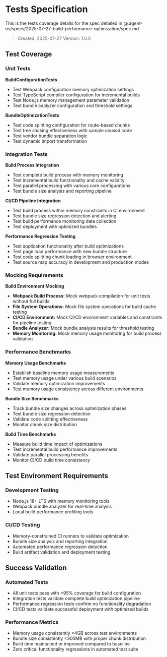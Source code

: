 # Tests Specification

This is the tests coverage details for the spec detailed in @.agent-os/specs/2025-07-27-build-performance-optimization/spec.md

> Created: 2025-07-27
> Version: 1.0.0

## Test Coverage

### Unit Tests

**BuildConfigurationTests**

- Test Webpack configuration memory optimization settings
- Test TypeScript compiler configuration for incremental builds
- Test Node.js memory management parameter validation
- Test bundle analyzer configuration and threshold settings

**BundleOptimizationTests**

- Test code splitting configuration for route-based chunks
- Test tree shaking effectiveness with sample unused code
- Test vendor bundle separation logic
- Test dynamic import transformation

### Integration Tests

**Build Process Integration**

- Test complete build process with memory monitoring
- Test incremental build functionality and cache validity
- Test parallel processing with various core configurations
- Test bundle size analysis and reporting pipeline

**CI/CD Pipeline Integration**

- Test build process within memory constraints in CI environment
- Test bundle size regression detection and alerting
- Test build performance monitoring data collection
- Test deployment with optimized bundles

**Performance Regression Testing**

- Test application functionality after build optimizations
- Test page load performance with new bundle structure
- Test code splitting chunk loading in browser environment
- Test source map accuracy in development and production modes

### Mocking Requirements

**Build Environment Mocking**

- **Webpack Build Process:** Mock webpack compilation for unit tests without full builds
- **File System Operations:** Mock file system operations for build cache testing
- **CI/CD Environment:** Mock CI/CD environment variables and constraints for pipeline testing
- **Bundle Analyzer:** Mock bundle analysis results for threshold testing
- **Memory Monitoring:** Mock memory usage monitoring for build process validation

### Performance Benchmarks

**Memory Usage Benchmarks**

- Establish baseline memory usage measurements
- Test memory usage under various build scenarios
- Validate memory optimization improvements
- Test memory usage consistency across different environments

**Bundle Size Benchmarks**

- Track bundle size changes across optimization phases
- Test bundle size regression detection
- Validate code splitting effectiveness
- Monitor chunk size distribution

**Build Time Benchmarks**

- Measure build time impact of optimizations
- Test incremental build performance improvements
- Validate parallel processing benefits
- Monitor CI/CD build time consistency

## Test Environment Requirements

### Development Testing

- Node.js 18+ LTS with memory monitoring tools
- Webpack bundle analyzer for real-time analysis
- Local build performance profiling tools

### CI/CD Testing

- Memory-constrained CI runners to validate optimization
- Bundle size analysis and reporting integration
- Automated performance regression detection
- Build artifact validation and deployment testing

## Success Validation

### Automated Tests

- All unit tests pass with >95% coverage for build configuration
- Integration tests validate complete build optimization pipeline
- Performance regression tests confirm no functionality degradation
- CI/CD tests validate successful deployment with optimized builds

### Performance Metrics

- Memory usage consistently <4GB across test environments
- Bundle size consistently <300MB with proper chunk distribution
- Build time maintained or improved compared to baseline
- Zero critical functionality regressions in automated test suite
